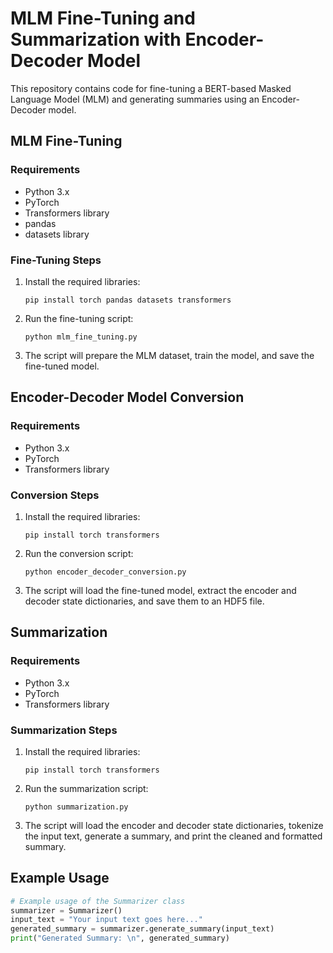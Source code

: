 # MLM Fine-Tuning and Summarization with Encoder-Decoder Model

This repository contains code for fine-tuning a BERT-based Masked Language Model (MLM) and generating summaries using an Encoder-Decoder model.

## MLM Fine-Tuning

### Requirements

- Python 3.x
- PyTorch
- Transformers library
- pandas
- datasets library

### Fine-Tuning Steps

1. Install the required libraries:

    ```
    pip install torch pandas datasets transformers
    ```

2. Run the fine-tuning script:

    ```
    python mlm_fine_tuning.py
    ```

3. The script will prepare the MLM dataset, train the model, and save the fine-tuned model.

## Encoder-Decoder Model Conversion

### Requirements

- Python 3.x
- PyTorch
- Transformers library

### Conversion Steps

1. Install the required libraries:

    ```
    pip install torch transformers
    ```

2. Run the conversion script:

    ```
    python encoder_decoder_conversion.py
    ```

3. The script will load the fine-tuned model, extract the encoder and decoder state dictionaries, and save them to an HDF5 file.

## Summarization

### Requirements

- Python 3.x
- PyTorch
- Transformers library

### Summarization Steps

1. Install the required libraries:

    ```
    pip install torch transformers
    ```

2. Run the summarization script:

    ```
    python summarization.py
    ```

3. The script will load the encoder and decoder state dictionaries, tokenize the input text, generate a summary, and print the cleaned and formatted summary.

## Example Usage

```python
# Example usage of the Summarizer class
summarizer = Summarizer()
input_text = "Your input text goes here..."
generated_summary = summarizer.generate_summary(input_text)
print("Generated Summary: \n", generated_summary)
